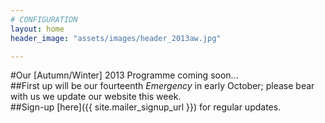 ```yaml
---
# CONFIGURATION
layout: home
header_image: "assets/images/header_2013aw.jpg"

---
```

#Our [Autumn/Winter] 2013 Programme coming soon...         
##First up will be our fourteenth *Emergency* in early October; please bear with us we update our website this week.        
##Sign-up [here]({{ site.mailer_signup_url }}) for regular updates.
